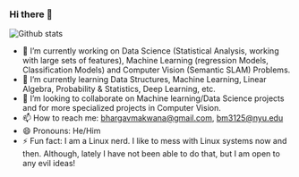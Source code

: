 ### Hi there 👋

![Github stats](https://github-readme-stats.vercel.app/api?username=bhargavamakwana)

- 🔭 I’m currently working on Data Science (Statistical Analysis, working with large sets of features), Machine Learning (regression Models, Classification Models) and Computer Vision (Semantic SLAM) Problems.
- 🌱 I’m currently learning Data Structures, Machine Learning, Linear Algebra, Probability & Statistics, Deep Learning, etc.
- 👯 I’m looking to collaborate on Machine learning/Data Science projects and for more specialized projects in Computer Vision.
- 📫 How to reach me: bhargavmakwana@gmail.com, bm3125@nyu.edu
- 😄 Pronouns: He/Him
- ⚡ Fun fact: I am a Linux nerd. I like to mess with Linux systems now and then. Although, lately I have not been able to do that, but I am open to any evil ideas!


